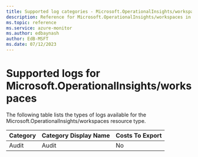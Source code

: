```yaml
---
title: Supported log categories - Microsoft.OperationalInsights/workspaces
description: Reference for Microsoft.OperationalInsights/workspaces in Azure Monitor Logs.
ms.topic: reference
ms.service: azure-monitor
ms.author: edbaynash
author: EdB-MSFT
ms.date: 07/12/2023
---
```

# Supported logs for Microsoft.OperationalInsights/workspaces  
<!-- Data source : naam-->


  The following table lists the types of logs available for the Microsoft.OperationalInsights/workspaces resource type.

|Category|Category Display Name|Costs To Export|
|---|---|---|
|Audit |Audit |No |


<!--Gen Date:  Wed Jul 12 2023 17:59:09 GMT+0300 (Israel Daylight Time)-->